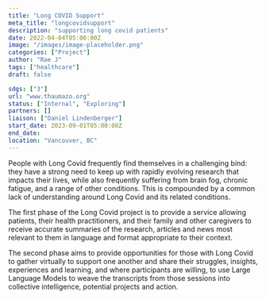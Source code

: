 ```yaml
---
title: "Long COVID Support"
meta_title: "longcovidsupport"
description: "supporting long covid patients"
date: 2022-04-04T05:00:00Z
image: "/images/image-placeholder.png"
categories: ["Project"]
author: "Rae J"
tags: ["healthcare"]
draft: false

sdgs: ["3"]
url: "www.thaumazo.org"
status: ["Internal", "Exploring"]
partners: []
liaison: ["Daniel Lindenberger"]
start_date: 2023-09-01T05:00:00Z
end_date: 
location: "Vancouver, BC"
---
```


People with Long Covid frequently find themselves in a challenging bind: they have a strong need to keep up with rapidly evolving research that impacts their lives, while also frequently suffering from brain fog, chronic fatigue, and a range of other conditions. This is compounded by a common lack of understanding around Long Covid and its related conditions.

The first phase of the Long Covid project is to provide a service allowing patients, their health practitioners, and their family and other caregivers to receive accurate summaries of the research, articles and news most relevant to them in language and format appropriate to their context.

The second phase aims to provide opportunities for those with Long Covid to gather virtually to support one another and share their struggles, insights, experiences and learning, and where participants are willing, to use Large Language Models to weave the transcripts from those sessions into collective intelligence, potential projects and action.